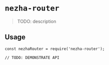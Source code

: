 # `nezha-router`

> TODO: description

## Usage

```
const nezhaRouter = require('nezha-router');

// TODO: DEMONSTRATE API
```
